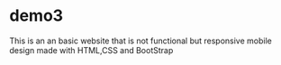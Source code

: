# demo3
This is an an basic website that is not functional but responsive mobile design made with HTML,CSS and BootStrap
